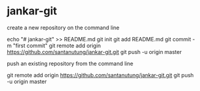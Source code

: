 # jankar-git


create a new repository on the command line

echo "# jankar-git" >> README.md
git init
git add README.md
git commit -m "first commit"
git remote add origin https://github.com/santanutung/jankar-git.git
git push -u origin master

 push an existing repository from the command line

git remote add origin https://github.com/santanutung/jankar-git.git
git push -u origin master


